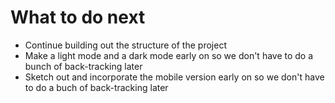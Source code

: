 # What to do next
* Continue building out the structure of the project
* Make a light mode and a dark mode early on so we don't have to do a bunch of back-tracking later
* Sketch out and incorporate the mobile version early on so we don't have to do a buch of back-tracking later